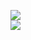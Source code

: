 [![](https://img.shields.io/badge/Made%20With-Github%20Spray-lightgrey.svg?style=for-the-badge&logo=github)](https://github.com/Annihil/github-spray#31923)  
[![](https://i.imgur.com/2DrTn0Z.gif)](https://github.com/Annihil/github-spray)
